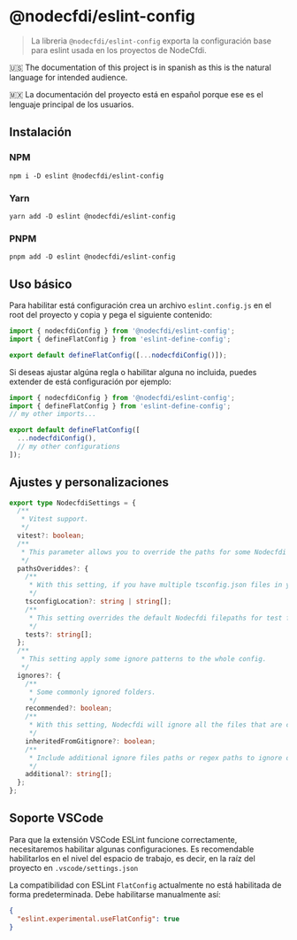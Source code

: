 # @nodecfdi/eslint-config

> La libreria `@nodecfdi/eslint-config` exporta la configuración base para eslint usada en los proyectos de NodeCfdi.

:us: The documentation of this project is in spanish as this is the natural language for intended audience.

:mexico: La documentación del proyecto está en español porque ese es el lenguaje principal de los usuarios.

## Instalación

### NPM

```shell
npm i -D eslint @nodecfdi/eslint-config
```

### Yarn

```shell
yarn add -D eslint @nodecfdi/eslint-config
```

### PNPM

```shell
pnpm add -D eslint @nodecfdi/eslint-config
```

## Uso básico

Para habilitar está configuración crea un archivo `eslint.config.js` en el root del proyecto y copia y pega el siguiente contenido:

```js
import { nodecfdiConfig } from '@nodecfdi/eslint-config';
import { defineFlatConfig } from 'eslint-define-config';

export default defineFlatConfig([...nodecfdiConfig()]);
```

Si deseas ajustar algúna regla o habilitar alguna no incluida, puedes extender de está configuración por ejemplo:

```js
import { nodecfdiConfig } from '@nodecfdi/eslint-config';
import { defineFlatConfig } from 'eslint-define-config';
// my other imports...

export default defineFlatConfig([
  ...nodecfdiConfig(),
  // my other configurations
]);
```

## Ajustes y personalizaciones

```ts
export type NodecfdiSettings = {
  /**
   * Vitest support.
   */
  vitest?: boolean;
  /**
   * This parameter allows you to override the paths for some Nodecfdi settings.
   */
  pathsOveriddes?: {
    /**
     * With this setting, if you have multiple tsconfig.json files in your project (like tsconfig.json, tsconfig.eslint.json, tsconfig.node.json, etc...) you can specify which config NodeCfdi will pickup. You can also specify a list of paths, see: https://typescript-eslint.io/linting/typed-linting/monorepos/#one-tsconfigjson-per-package-and-an-optional-one-in-the-root.
     */
    tsconfigLocation?: string | string[];
    /**
     * This setting overrides the default Nodecfdi filepaths for test files. It accepts an array of filepaths, dictaced by minimatch syntax. Nodecfdi will apply Vitest rules only on these files.
     */
    tests?: string[];
  };
  /**
   * This setting apply some ignore patterns to the whole config.
   */
  ignores?: {
    /**
     * Some commonly ignored folders.
     */
    recommended?: boolean;
    /**
     * With this setting, Nodecfdi will ignore all the files that are currently ignored by git. Chances are that if you are ignoring a file in git, you don't want to lint it, which usually is the case with temporary and autogenerated files.
     */
    inheritedFromGitignore?: boolean;
    /**
     * Include additional ignore files paths or regex paths to ignore on current eslint config
     */
    additional?: string[];
  };
};
```

## Soporte VSCode

Para que la extensión VSCode ESLint funcione correctamente, necesitaremos habilitar algunas configuraciones. Es recomendable habilitarlos en el nivel del espacio de trabajo, es decir, en la raíz del proyecto en `.vscode/settings.json`

La compatibilidad con ESLint `FlatConfig` actualmente no está habilitada de forma predeterminada. Debe habilitarse manualmente así:

```json
{
  "eslint.experimental.useFlatConfig": true
}
```

